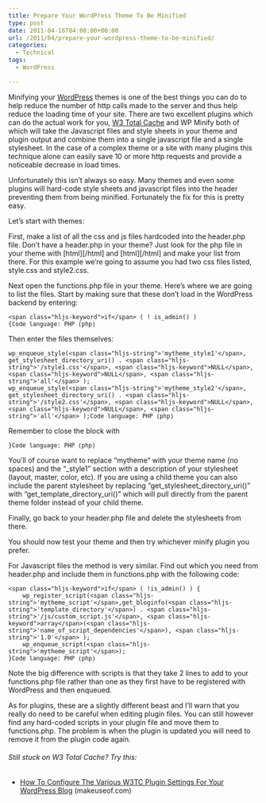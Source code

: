 ```yaml
---
title: Prepare Your WordPress Theme To Be Minified
type: post
date: 2011-04-16T04:00:00+00:00
url: /2011/04/prepare-your-wordpress-theme-to-be-minified/
categories:
  - Technical
tags:
  - WordPress

---
```

Minifying your [WordPress][1] themes is one of the best things you can do to help reduce the number of http calls made to the server and thus help reduce the loading time of your site. There are two excellent plugins which can do the actual work for you, [W3 Total Cache][2] and WP Minify both of which will take the Javascript files and style sheets in your theme and plugin output and combine them into a single javascript file and a single stylesheet. In the case of a complex theme or a site with many plugins this technique alone can easily save 10 or more http requests and provide a noticeable decrease in load times.

Unfortunately this isn’t always so easy. Many themes and even some plugins will hard-code style sheets and javascript files into the header preventing them from being minified. Fortunately the fix for this is pretty easy.

Let’s start with themes:

First, make a list of all the css and js files hardcoded into the header.php file. Don’t have a header.php in your theme? Just look for the php file in your theme with \[html\]\[/html\] and \[html\]\[/html\] and make your list from there. For this example we’re going to assume you had two css files listed, style.css and style2.css.

Next open the functions.php file in your theme.  Here’s where we are going to list the files. Start by making sure that these don’t load in the WordPress backend by entering:

<pre class="wp-block-code" aria-describedby="shcb-language-8" data-shcb-language-name="PHP" data-shcb-language-slug="php"><span><code class="hljs language-php">&lt;span class="hljs-keyword">if&lt;/span> ( ! is_admin() ) {</code></span><small class="shcb-language" id="shcb-language-8"><span class="shcb-language__label">Code language:</span> <span class="shcb-language__name">PHP</span> <span class="shcb-language__paren">(</span><span class="shcb-language__slug">php</span><span class="shcb-language__paren">)</span></small></pre>

Then enter the files themselves:

<pre class="wp-block-code" aria-describedby="shcb-language-9" data-shcb-language-name="PHP" data-shcb-language-slug="php"><span><code class="hljs language-php">wp_enqueue_style(&lt;span class="hljs-string">'mytheme_style1'&lt;/span>, get_stylesheet_directory_uri() . &lt;span class="hljs-string">'/style1.css'&lt;/span>, &lt;span class="hljs-keyword">NULL&lt;/span>, &lt;span class="hljs-keyword">NULL&lt;/span>, &lt;span class="hljs-string">'all'&lt;/span> );
wp_enqueue_style(&lt;span class="hljs-string">'mytheme_style2'&lt;/span>, get_stylesheet_directory_uri() . &lt;span class="hljs-string">'/style2.css'&lt;/span>, &lt;span class="hljs-keyword">NULL&lt;/span>, &lt;span class="hljs-keyword">NULL&lt;/span>, &lt;span class="hljs-string">'all'&lt;/span> );</code></span><small class="shcb-language" id="shcb-language-9"><span class="shcb-language__label">Code language:</span> <span class="shcb-language__name">PHP</span> <span class="shcb-language__paren">(</span><span class="shcb-language__slug">php</span><span class="shcb-language__paren">)</span></small></pre>

Remember to close the block with

<pre class="wp-block-code" aria-describedby="shcb-language-10" data-shcb-language-name="PHP" data-shcb-language-slug="php"><span><code class="hljs language-php">}</code></span><small class="shcb-language" id="shcb-language-10"><span class="shcb-language__label">Code language:</span> <span class="shcb-language__name">PHP</span> <span class="shcb-language__paren">(</span><span class="shcb-language__slug">php</span><span class="shcb-language__paren">)</span></small></pre>

You’ll of course want to replace “mytheme” with your theme name (no spaces) and the “\_style1” section with a description of your stylesheet (layout, master, color, etc). If you are using a child theme you can also include the parent stylesheet by replacing “get\_stylesheet\_directory\_uri()” with “get\_template\_directory_uri()” which will pull directly from the parent theme folder instead of your child theme.

Finally, go back to your header.php file and delete the stylesheets from there.

You should now test your theme and then try whichever minify plugin you prefer.

For Javascript files the method is very similar. Find out which you need from header.php and include them in functions.php with the following code:

<pre class="wp-block-code" aria-describedby="shcb-language-11" data-shcb-language-name="PHP" data-shcb-language-slug="php"><span><code class="hljs language-php">&lt;span class="hljs-keyword">if&lt;/span> ( !is_admin() ) {
    wp_register_script(&lt;span class="hljs-string">'mytheme_script'&lt;/span>,get_bloginfo(&lt;span class="hljs-string">'template_directory'&lt;/span>) . &lt;span class="hljs-string">'/js/custom_script.js'&lt;/span>, &lt;span class="hljs-keyword">array&lt;/span>(&lt;span class="hljs-string">'name_of_script_dependencies'&lt;/span>), &lt;span class="hljs-string">'1.0'&lt;/span> );
    wp_enqueue_script(&lt;span class="hljs-string">'mytheme_script'&lt;/span>);
}</code></span><small class="shcb-language" id="shcb-language-11"><span class="shcb-language__label">Code language:</span> <span class="shcb-language__name">PHP</span> <span class="shcb-language__paren">(</span><span class="shcb-language__slug">php</span><span class="shcb-language__paren">)</span></small></pre>

Note the big difference with scripts is that they take 2 lines to add to your functions.php file rather than one as they first have to be registered with WordPress and then enqueued.

As for plugins, these are a slightly different beast and I’ll warn that you really do need to be careful when editing plugin files. You can still however find any hard-coded scripts in your plugin file and move them to functions.php. The problem is when the plugin is updated you will need to remove it from the plugin code again.

###### Still stuck on W3 Total Cache? Try this:

<ul class="wp-block-list">
  <li>
    <a href="http://www.makeuseof.com/tag/configure-w3tc-plugin-wordpress/">How To Configure The Various W3TC Plugin Settings For Your WordPress Blog</a> (makeuseof.com)
  </li>
</ul>

 [1]: http://wordpress.org
 [2]: http://wordpress.org/extend/plugins/w3-total-cache/